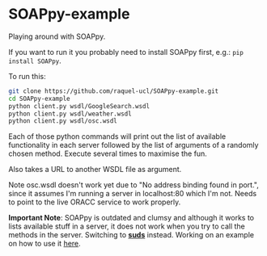# SOAPpy-example

Playing around with SOAPpy. 

If you want to run it you probably need to install SOAPpy first, e.g.: `pip install SOAPpy`.

To run this:

```bash
git clone https://github.com/raquel-ucl/SOAPpy-example.git
cd SOAPpy-example
python client.py wsdl/GoogleSearch.wsdl
python client.py wsdl/weather.wsdl
python client.py wsdl/osc.wsdl
```

Each of those python commands will print out the list of available functionality in each server followed by the list of arguments of a randomly chosen method. Execute several times to maximise the fun.

Also takes a URL to another WSDL file as argument.

Note osc.wsdl doesn't work yet due to "No address binding found in port.", since it assumes I'm running a server in localhost:80 which I'm not. Needs to point to the live ORACC service to work properly.

__Important Note__: SOAPpy is outdated and clumsy and although it works to lists available stuff in a server, it does not work when you try to call the methods in the server. Switching to __[suds](https://fedorahosted.org/suds/wiki/Documentation)__ instead. Working on an example on how to use it [here](https://github.com/raquel-ucl/suds-example).
